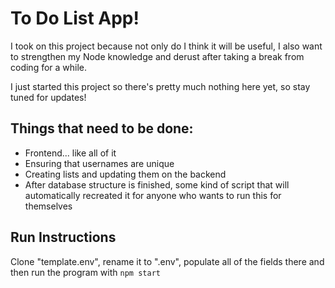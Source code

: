 # To Do List App!

I took on this project because not only do I think it will be useful, I also want to strengthen my Node knowledge and derust after taking a break from coding for a while. 

I just started this project so there's pretty much nothing here yet, so stay tuned for updates!

## Things that need to be done:

- Frontend... like all of it
- Ensuring that usernames are unique
- Creating lists and updating them on the backend
- After database structure is finished, some kind of script that will automatically recreated it for anyone who wants to run this for themselves

## Run Instructions

Clone "template.env", rename it to ".env", populate all of the fields there and then run the program with `npm start`
